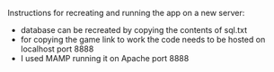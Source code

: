 Instructions for recreating and running the app on a new server:

- database can be recreated by copying the contents of sql.txt
- for copying the game link to work the code needs to be hosted on localhost port 8888
- I used MAMP running it on Apache port 8888
